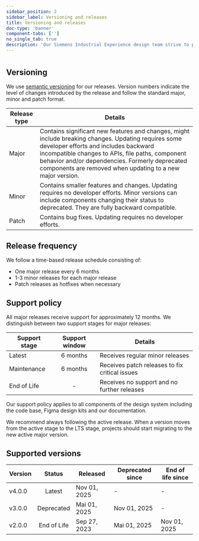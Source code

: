```yaml
---
sidebar_position: 2
sidebar_label: Versioning and releases
title: Versioning and releases
doc-type: 'banner'
component-tabs: ['']
no_single_tab: true
description: 'Our Siemens Industrial Experience design team strive to provide a stable and reliable system that is constantly evolving to meet your needs. This section describes our practices for new features and changes, deprecating and removing outdated features, and our long-term support for older versions.'
---
```


#

## Versioning

We use [semantic versioning](https://semver.org/) for our releases. Version numbers indicate the level of changes introduced by the release and follow the standard major, minor and patch format.

| Release type | Details                                                                                                                                                                                                                                                                                                          |
| ------------ | ---------------------------------------------------------------------------------------------------------------------------------------------------------------------------------------------------------------------------------------------------------------------------------------------------------------- |
| Major        | Contains significant new features and changes, might include breaking changes. Updating requires some developer efforts and includes backward incompatible changes to APIs, file paths, component behavior and/or dependencies. Formerly deprecated components are removed when updating to a new major version. |
| Minor        | Contains smaller features and changes. Updating requires no developer efforts. Minor versions can include components changing their status to deprecated. They are fully backward compatible.                                                                                                                    |
| Patch        | Contains bug fixes. Updating requires no developer efforts.                                                                                                                                                                                                                                                      |

## Release frequency

We follow a time-based release schedule consisting of:

- One major release every 6 months
- 1-3 minor releases for each major release
- Patch releases as hotfixes when necessary

## Support policy

All major releases receive support for approximately 12 months. We distinguish between two support stages for major releases:

| Support stage | Support window | Details                                        |
| ------------- | :------------: | ---------------------------------------------- |
| Latest        |    6 months    | Receives regular minor releases                |
| Maintenance   |    6 months    | Receives patch releases to fix critical issues |
| End of Life   |       -        | Receives no support and no further releases    |

Our support policy applies to all components of the design system including the code base, Figma design kits and our documentation.

We recommend always following the active release. When a version moves from the active stage to the LTS stage, projects should start migrating to the new active major version.

## Supported versions

| Version |   Status    | Released     | Deprecated since | End of life since |
| ------- | :---------: | ------------ | ---------------- | ----------------- |
| v4.0.0  |   Latest    | Nov 01, 2025 | -                | -                 |
| v3.0.0  | Deprecated  | Mai 01, 2025 | Nov 01, 2025     | -                 |
| v2.0.0  | End of Life | Sep 27, 2023 | Mai 01, 2025     | Nov 01, 2025      |